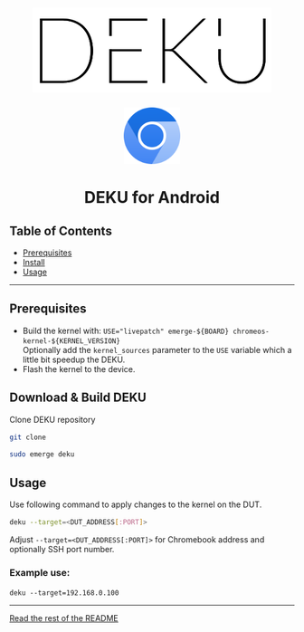 <h1 align="center">
    <img src="logo.png" height="150"/>
</h1>

<div align="center">
    <img src="chromiumos_logo.svg" width="100">

# DEKU for Android
</div>

## Table of Contents
- [Prerequisites](#prerequisites)
- [Install](#install)
- [Usage](#usage)

---

<a name="prerequisites"></a>
## Prerequisites
 - Build the kernel with: `USE="livepatch" emerge-${BOARD} chromeos-kernel-${KERNEL_VERSION}`  
Optionally add the `kernel_sources` parameter to the `USE` variable which a little bit speedup the DEKU.
 - Flash the kernel to the device.

<a name="install"></a>
## Download & Build DEKU
Clone DEKU repository
```bash
git clone 
```
```bash
sudo emerge deku
```

<a name="usage"></a>
## Usage
Use following command to apply changes to the kernel on the DUT.
```bash
deku --target=<DUT_ADDRESS[:PORT]>
```

Adjust `--target=<DUT_ADDRESS[:PORT]>` for Chromebook address and optionally SSH port number.

### Example use:
`deku --target=192.168.0.100`

***
[Read the rest of the README](../README.md#rest_of_readme)
